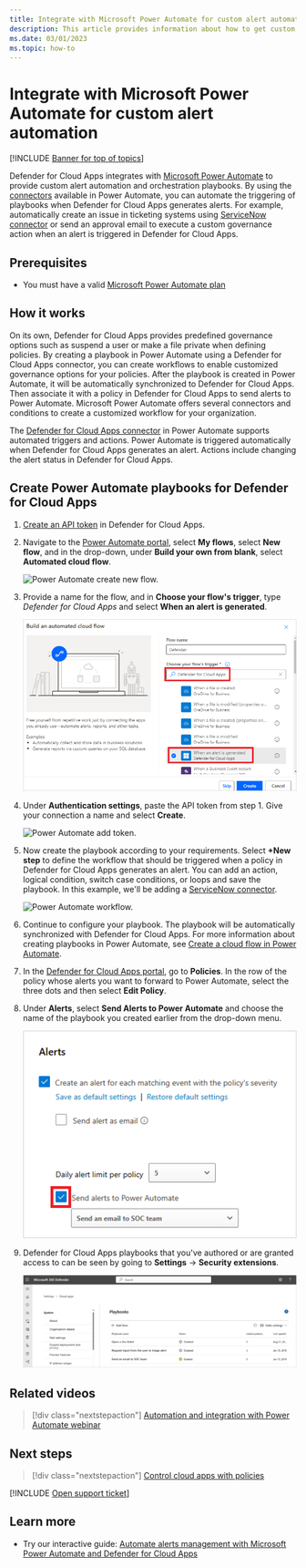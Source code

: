 ```yaml
---
title: Integrate with Microsoft Power Automate for custom alert automation
description: This article provides information about how to get custom alert automation by integrating Microsoft Power Automate with Defender for Cloud Apps.
ms.date: 03/01/2023
ms.topic: how-to
---
```

# Integrate with Microsoft Power Automate for custom alert automation

[!INCLUDE [Banner for top of topics](includes/banner.md)]

Defender for Cloud Apps integrates with [Microsoft Power Automate](/power-automate/getting-started) to provide custom alert automation and orchestration playbooks. By using the [connectors](/connectors/) available in Power Automate, you can automate the triggering of playbooks when Defender for Cloud Apps generates alerts. For example, automatically create an issue in ticketing systems using [ServiceNow connector](/connectors/service-now/) or send an approval email to execute a custom governance action when an alert is triggered in Defender for Cloud Apps.

## Prerequisites

- You must have a valid [Microsoft Power Automate plan](https://flow.microsoft.com/pricing/)

## How it works

On its own, Defender for Cloud Apps provides predefined governance options such as suspend a user or make a file private when defining policies. By creating a playbook in Power Automate using a Defender for Cloud Apps connector, you can create workflows to enable customized governance options for your policies. After the playbook is created in Power Automate, it will be automatically synchronized to Defender for Cloud Apps. Then associate it with a policy in Defender for Cloud Apps to send alerts to Power Automate. Microsoft Power Automate offers several connectors and conditions to create a customized workflow for your organization.

The [Defender for Cloud Apps connector](/connectors/cloudappsecurity/) in Power Automate supports automated triggers and actions. Power Automate is triggered automatically when Defender for Cloud Apps generates an alert. Actions include changing the alert status in Defender for Cloud Apps.

## Create Power Automate playbooks for Defender for Cloud Apps

1. [Create an API token](api-tokens-legacy.md) in Defender for Cloud Apps.

1. Navigate to the [Power Automate portal](https://flow.microsoft.com/), select **My flows**, select **New flow**, and in the drop-down, under **Build your own from blank**, select **Automated cloud flow**.

    ![Power Automate create new flow.](media/flow-create-new.png)

1. Provide a name for the flow, and in **Choose your flow's trigger**, type *Defender for Cloud Apps* and select **When an alert is generated**.

    ![Power Automate when an alert is generated.](media/flow-when-alert.png)

1. Under **Authentication settings**, paste the API token from step 1. Give your connection a name and select **Create**.

    ![Power Automate add token.](media/add-token.png)

1. Now create the playbook according to your requirements. Select **+New step** to define the workflow that should be triggered when a policy in Defender for Cloud Apps generates an alert. You can add an action, logical condition, switch case conditions, or loops and save the playbook. In this example, we'll be adding a [ServiceNow connector](/connectors/service-now/).

    ![Power Automate workflow.](media/flow-workflow.png)

1. Continue to configure your playbook. The playbook will be automatically synchronized with Defender for Cloud Apps. For more information about creating playbooks in Power Automate, see [Create a cloud flow in Power Automate](/power-automate/get-started-logic-flow).
1. In the [Defender for Cloud Apps portal](https://portal.cloudappsecurity.com/), go to **Policies**. In the row of the policy whose alerts you want to forward to Power Automate, select the three dots and then select **Edit Policy**.
1. Under **Alerts**, select **Send Alerts to Power Automate** and choose the name of the playbook you created earlier from the drop-down menu.

    ![Enable Power Automate in Defender for Cloud Apps portal.](media/flow-alerts-config.png)

1. Defender for Cloud Apps playbooks that you've authored or are granted access to can be seen by going to **Settings** -> **Security extensions**.

    ![view playbooks in Defender for Cloud Apps.](media/flow-extensions.png)

## Related videos

> [!div class="nextstepaction"]
> [Automation and integration with Power Automate webinar](webinars.md#on-demand-webinars)

## Next steps

> [!div class="nextstepaction"]
> [Control cloud apps with policies](control-cloud-apps-with-policies.md)

[!INCLUDE [Open support ticket](includes/support.md)]

## Learn more

- Try our interactive guide: [Automate alerts management with Microsoft Power Automate and Defender for Cloud Apps](https://mslearn.cloudguides.com/guides/Automate%20alerts%20management%20with%20Microsoft%20Power%20Automate%20and%20Cloud%20App%20Security)
